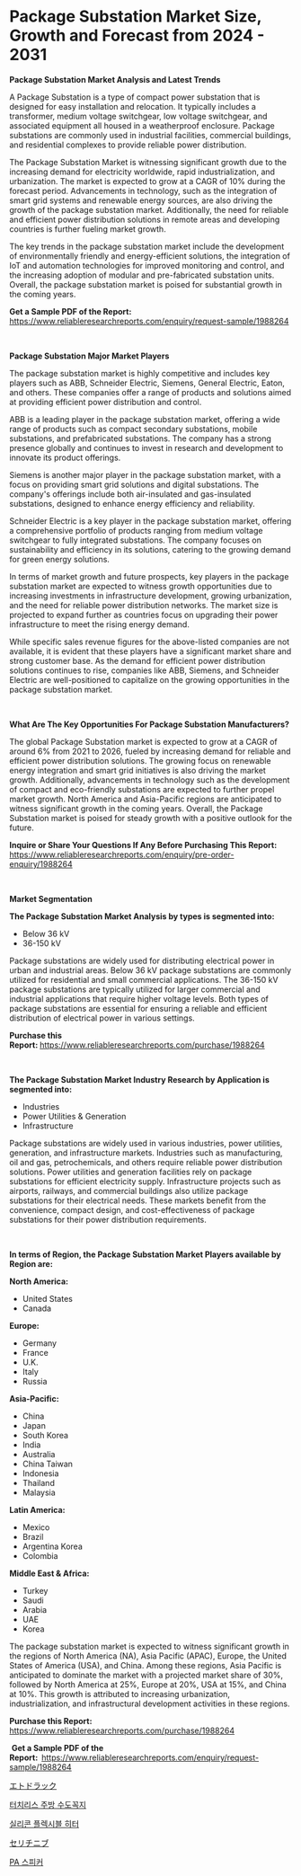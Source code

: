 <p><h1>Package Substation Market Size, Growth and Forecast from 2024 - 2031</h1></p><p><strong>Package Substation Market Analysis and Latest Trends</strong></p>
<p><p>A Package Substation is a type of compact power substation that is designed for easy installation and relocation. It typically includes a transformer, medium voltage switchgear, low voltage switchgear, and associated equipment all housed in a weatherproof enclosure. Package substations are commonly used in industrial facilities, commercial buildings, and residential complexes to provide reliable power distribution.</p><p>The Package Substation Market is witnessing significant growth due to the increasing demand for electricity worldwide, rapid industrialization, and urbanization. The market is expected to grow at a CAGR of 10% during the forecast period. Advancements in technology, such as the integration of smart grid systems and renewable energy sources, are also driving the growth of the package substation market. Additionally, the need for reliable and efficient power distribution solutions in remote areas and developing countries is further fueling market growth.</p><p>The key trends in the package substation market include the development of environmentally friendly and energy-efficient solutions, the integration of IoT and automation technologies for improved monitoring and control, and the increasing adoption of modular and pre-fabricated substation units. Overall, the package substation market is poised for substantial growth in the coming years.</p></p>
<p><strong>Get a Sample PDF of the Report:&nbsp;</strong> <a href="https://www.reliableresearchreports.com/enquiry/request-sample/1988264">https://www.reliableresearchreports.com/enquiry/request-sample/1988264</a></p>
<p>&nbsp;</p>
<p><strong>Package Substation Major Market Players</strong></p>
<p><p>The package substation market is highly competitive and includes key players such as ABB, Schneider Electric, Siemens, General Electric, Eaton, and others. These companies offer a range of products and solutions aimed at providing efficient power distribution and control.</p><p>ABB is a leading player in the package substation market, offering a wide range of products such as compact secondary substations, mobile substations, and prefabricated substations. The company has a strong presence globally and continues to invest in research and development to innovate its product offerings.</p><p>Siemens is another major player in the package substation market, with a focus on providing smart grid solutions and digital substations. The company's offerings include both air-insulated and gas-insulated substations, designed to enhance energy efficiency and reliability.</p><p>Schneider Electric is a key player in the package substation market, offering a comprehensive portfolio of products ranging from medium voltage switchgear to fully integrated substations. The company focuses on sustainability and efficiency in its solutions, catering to the growing demand for green energy solutions.</p><p>In terms of market growth and future prospects, key players in the package substation market are expected to witness growth opportunities due to increasing investments in infrastructure development, growing urbanization, and the need for reliable power distribution networks. The market size is projected to expand further as countries focus on upgrading their power infrastructure to meet the rising energy demand.</p><p>While specific sales revenue figures for the above-listed companies are not available, it is evident that these players have a significant market share and strong customer base. As the demand for efficient power distribution solutions continues to rise, companies like ABB, Siemens, and Schneider Electric are well-positioned to capitalize on the growing opportunities in the package substation market.</p></p>
<p>&nbsp;</p>
<p><strong>What Are The Key Opportunities For Package Substation Manufacturers?</strong></p>
<p><p>The global Package Substation market is expected to grow at a CAGR of around 6% from 2021 to 2026, fueled by increasing demand for reliable and efficient power distribution solutions. The growing focus on renewable energy integration and smart grid initiatives is also driving the market growth. Additionally, advancements in technology such as the development of compact and eco-friendly substations are expected to further propel market growth. North America and Asia-Pacific regions are anticipated to witness significant growth in the coming years. Overall, the Package Substation market is poised for steady growth with a positive outlook for the future.</p></p>
<p><strong>Inquire or Share Your Questions If Any Before Purchasing This Report:</strong> <a href="https://www.reliableresearchreports.com/enquiry/pre-order-enquiry/1988264">https://www.reliableresearchreports.com/enquiry/pre-order-enquiry/1988264</a></p>
<p>&nbsp;</p>
<p><strong>Market Segmentation</strong></p>
<p><strong>The Package Substation Market Analysis by types is segmented into:</strong></p>
<p><ul><li>Below 36 kV</li><li>36-150 kV</li></ul></p>
<p><p>Package substations are widely used for distributing electrical power in urban and industrial areas. Below 36 kV package substations are commonly utilized for residential and small commercial applications. The 36-150 kV package substations are typically utilized for larger commercial and industrial applications that require higher voltage levels. Both types of package substations are essential for ensuring a reliable and efficient distribution of electrical power in various settings.</p></p>
<p><strong>Purchase this Report:&nbsp;</strong><a href="https://www.reliableresearchreports.com/purchase/1988264">https://www.reliableresearchreports.com/purchase/1988264</a></p>
<p>&nbsp;</p>
<p><strong>The Package Substation Market Industry Research by Application is segmented into:</strong></p>
<p><ul><li>Industries</li><li>Power Utilities & Generation</li><li>Infrastructure</li></ul></p>
<p><p>Package substations are widely used in various industries, power utilities, generation, and infrastructure markets. Industries such as manufacturing, oil and gas, petrochemicals, and others require reliable power distribution solutions. Power utilities and generation facilities rely on package substations for efficient electricity supply. Infrastructure projects such as airports, railways, and commercial buildings also utilize package substations for their electrical needs. These markets benefit from the convenience, compact design, and cost-effectiveness of package substations for their power distribution requirements.</p></p>
<p>&nbsp;</p>
<p><strong>In terms of Region, the Package Substation Market Players available by Region are:</strong></p>
<p>
    <p> <strong> North America: </strong>
        <ul>
            <li>United States</li>
            <li>Canada</li>
        </ul>
        </p> 
    <p> <strong> Europe: </strong>
        <ul>
            <li>Germany</li>
            <li>France</li>
            <li>U.K.</li>
            <li>Italy</li>
            <li>Russia</li>
        </ul>
        </p> 
    <p> <strong> Asia-Pacific: </strong>
        <ul>
            <li>China</li>
            <li>Japan</li>
            <li>South Korea</li>
            <li>India</li>
            <li>Australia</li>
            <li>China Taiwan</li>
            <li>Indonesia</li>
            <li>Thailand</li>
            <li>Malaysia</li>
        </ul>
        </p> 
    <p> <strong> Latin America: </strong>
        <ul>
            <li>Mexico</li>
            <li>Brazil</li>
            <li>Argentina Korea</li>
            <li>Colombia</li>
        </ul>
        </p> 
    <p> <strong> Middle East & Africa: </strong>
        <ul>
            <li>Turkey</li>
            <li>Saudi</li>
            <li>Arabia</li>
            <li>UAE</li>
            <li>Korea</li>
        </ul>
    </p>
    </p>
<p><p>The package substation market is expected to witness significant growth in the regions of North America (NA), Asia Pacific (APAC), Europe, the United States of America (USA), and China. Among these regions, Asia Pacific is anticipated to dominate the market with a projected market share of 30%, followed by North America at 25%, Europe at 20%, USA at 15%, and China at 10%. This growth is attributed to increasing urbanization, industrialization, and infrastructural development activities in these regions.</p></p>
<p><strong>Purchase this Report: </strong><a href="https://www.reliableresearchreports.com/purchase/1988264">https://www.reliableresearchreports.com/purchase/1988264</a></p>
<p>&nbsp;<strong>Get a Sample PDF of the Report:&nbsp;&nbsp;</strong><a href="https://www.reliableresearchreports.com/enquiry/request-sample/1988264">https://www.reliableresearchreports.com/enquiry/request-sample/1988264</a></p>
<p><strong></strong></p>
<p><p><a href="https://medium.com/@marcosoenrt565736/2024%E5%B9%B4%E3%81%8B%E3%82%892031%E5%B9%B4%E3%81%BE%E3%81%A7%E3%81%AE%E6%9C%9F%E9%96%93%E3%81%AB%E4%BA%88%E6%B8%AC%E3%81%95%E3%82%8C%E3%82%8B%E3%82%A8%E3%83%88%E3%83%89%E3%83%A9%E3%82%AF%E5%B8%82%E5%A0%B4%E5%88%86%E6%9E%90%E3%81%A8%E3%82%B5%E3%82%A4%E3%82%BA%E4%BA%88%E6%B8%AC-03aed9395b83">エトドラック</a></p><p><a href="https://medium.com/@leatharoan20231/%ED%84%B0%EC%B9%98%EB%A6%AC%EC%8A%A4-%EC%A3%BC%EB%B0%A9-%EC%88%98%EC%A0%84-market-size%EB%8A%94-%EA%B8%80%EB%A1%9C%EB%B2%8C-%EC%82%B0%EC%97%85%EC%97%90%EC%84%9C-%EC%B5%9C%EC%A0%81%EC%9D%98-%EB%A7%88%EC%BC%80%ED%8C%85-%EC%B1%84%EB%84%90%EC%9D%84-%EB%82%98%ED%83%80%EB%83%85%EB%8B%88%EB%8B%A4-29e9c1ac4af5">터치리스 주방 수도꼭지</a></p><p><a href="https://medium.com/@thib_harou/%EC%8B%A4%EB%A6%AC%EC%BD%98-%EC%9C%A0%EC%97%B0-%ED%9E%88%ED%84%B0-%EC%8B%9C%EC%9E%A5-%EC%9D%B8%EC%82%AC%EC%9D%B4%ED%8A%B8-%EC%8B%9C%EC%9E%A5-%ED%8A%B8%EB%A0%8C%EB%93%9C-%EC%84%B1%EC%9E%A5-2024%EB%85%84%EB%B6%80%ED%84%B0-2031%EB%85%84%EA%B9%8C%EC%A7%80-%EC%98%88%EC%B8%A1%EB%90%9C-%EA%B2%83-bebbf72aa919">실리콘 플렉시블 히터</a></p><p><a href="https://medium.com/@rusty-marie2024/%E3%82%BB%E3%83%AA%E3%83%81%E3%83%8B%E3%83%96%E5%B8%82%E5%A0%B4%E3%81%AE%E5%88%86%E6%9E%90-%E3%82%B0%E3%83%AD%E3%83%BC%E3%83%90%E3%83%AB%E7%94%A3%E6%A5%AD%E3%81%AE%E5%B1%95%E6%9C%9B%E3%81%A8%E4%BA%88%E6%B8%AC-2024%E5%B9%B4%E3%81%8B%E3%82%892031%E5%B9%B4-a8a9572affc6">セリチニブ</a></p><p><a href="https://github.com/wallacBahrtyinger567686/Market-Research-Report-List-1/blob/main/453300115200.md">PA 스피커</a></p></p>